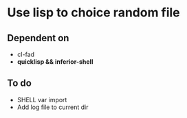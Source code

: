 # Use lisp to choice random file

## Dependent on

+ cl-fad
+ **quicklisp && inferior-shell**

## To do

+ SHELL var import
+ Add log file to current dir
